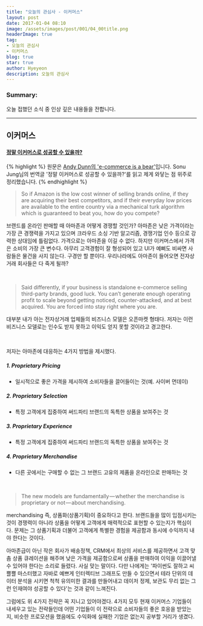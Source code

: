 ```yaml
---
title: "오늘의 관심사 - 이커머스"
layout: post
date: 2017-01-04 08:10
image: /assets/images/post/001/04_00title.png
headerImage: true
tag:
- 오늘의 관심사
- 이커머스
blog: true
star: true
author: Hyeyeon
description: 오늘의 관심사
---
```


### Summary:

오늘 접했던 소식 중 인상 깊은 내용들을 전합니다.

---



## 이커머스

#### [정말 이커머스로 성공할 수 있을까?](https://brunch.co.kr/@sonujung/23)

{% highlight %}
원문은 [Andy Dunn의 'e-commerce is a bear'](https://medium.com/@dunn/e-commerce-is-a-bear-d233f02d52a5#.2ra867suz)입니다. Sonu Jung님의 번역글 '정말 이커머스로 성공할 수 있을까?'를 읽고 제게 와닿는 점 위주로 정리했습니다.
{% endhighlight %}


> So if Amazon is the low cost winner of selling brands online, if they are acquiring their best competitors, and if their everyday low prices are available to the entire country via a mechanical turk algorithm which is guaranteed to beat you, how do you compete?

브랜드를 온라인 판매할 때 아마존과 어떻게 경쟁할 것인가? 아마존은 낮은 가격이라는 가장 큰 경쟁력을 가지고 있으며 크라우드 소싱 기반 알고리즘, 경쟁기업 인수 등으로 강력한 상대임에 틀림없다. 가격으로는 아마존을 이길 수 없다. 하지만 이커머스에서 가격은 소비의 가장 큰 변수다. 아무리 고객경험이 잘 형성되어 있고 UI가 예뻐도 비싸면 사람들은 물건을 사지 않는다. 구경만 할 뿐이다. 우리나라에도 아마존이 들어오면 전자상거래 회사들은 다 죽게 될까?

<br>

> Said differently, if your business is standalone e-commerce selling third-party brands, good luck. You can’t generate enough operating profit to scale beyond getting noticed, counter-attacked, and at best acquired. You are forced into stay right where you are.

대부분 내가 아는 전자상거래 업체들의 비즈니스 모델은 오픈마켓 형태다. 저자는 이런 비즈니스 모델로는 인수도 받지 못하고 이익도 얻지 못할 것이라고 경고한다.


<br>

저자는 아마존에 대응하는 4가지 방법을 제시했다.

##### 1. Proprietary Pricing

* 일시적으로 좋은 가격을 제시하여 소비자들을 끌어들이는 것(예. 사이버 먼데이)

##### 2. Proprietary Selection

* 특정 고객에게 집중하여 써드파티 브랜드의 독특한 상품을 보여주는 것

##### 3. Proprietary Experience

* 특정 고객에게 집중하여 써드파티 브랜드의 독특한 상품을 보여주는 것

##### 4. Proprietary Merchandise

* 다른 곳에서는 구매할 수 없는 그 브랜드 고유의 제품을 온라인으로 판매하는 것



<br>

> The new models are fundamentally — whether the merchandise is proprietary or not — about merchandising.

merchandising 즉, 상품화(상품기획)이 중요하다고 한다. 브랜드들을 많이 입점시키는 것이 경쟁력이 아니라 상품을 어떻게 고객에게 매력적으로 표현할 수 있는지가 핵심이다. 문제는 그 상품기획과 더불어 고객에게 특별한 경험을 제공함과 동시에 수익까지 내야 한다는 것이다.

아마존급이 아닌 작은 회사가 배송정책, CRM에서 최상의 서비스를 제공하면서 고객 맞춤 상품 큐레이션을 해주며 낮은 가격을 제공함으로써 상품을 판매하여 이익을 이끌어낼 수 있어야 한다는 소리로 들렸다. 사실 맞는 말이다. 다만 나에게는 '파이썬도 잘하고 씨쁠쁠 마스터했고 자바로 예쁘게 인터렉티브 그래프도 만들 수 있으면서 테라 단위의 데이터 분석을 시키면 척척 유의미한 결과를 만들어내고 데이저 정제, 보관도 무리 없는 그런 인재여야 성공할 수 있다'는 것과 같이 느껴진다.

그럼에도 위 4가지 전략은 꼭 지니고 있어야겠다. 4가지 모두 현재 이커머스 기업들이 내세우고 있는 전략들인데 어떤 기업들이 이 전략으로 소비자들의 좋은 호응을 받았는지, 비슷한 프로모션을 했음에도 수익화에 실패한 기업은 없는지 공부할 거리가 생겼다.
